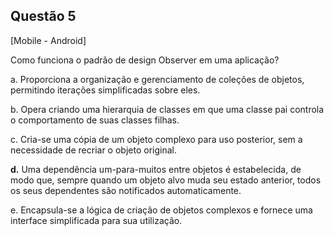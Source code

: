 

## Questão 5
[Mobile - Android]

Como funciona o padrão de design Observer em uma aplicação?

a. Proporciona a organização e gerenciamento de coleções de objetos, permitindo iterações simplificadas sobre eles.

b. Opera criando uma hierarquia de classes em que uma classe pai controla o comportamento de suas classes filhas.

c. Cria-se uma cópia de um objeto complexo para uso posterior, sem a necessidade de recriar o objeto original.

**d.** Uma dependência um-para-muitos entre objetos é estabelecida, de modo que, sempre quando um objeto alvo muda seu estado anterior, todos os seus dependentes são notificados automaticamente.

e. Encapsula-se a lógica de criação de objetos complexos e fornece uma interface simplificada para sua utilização.



